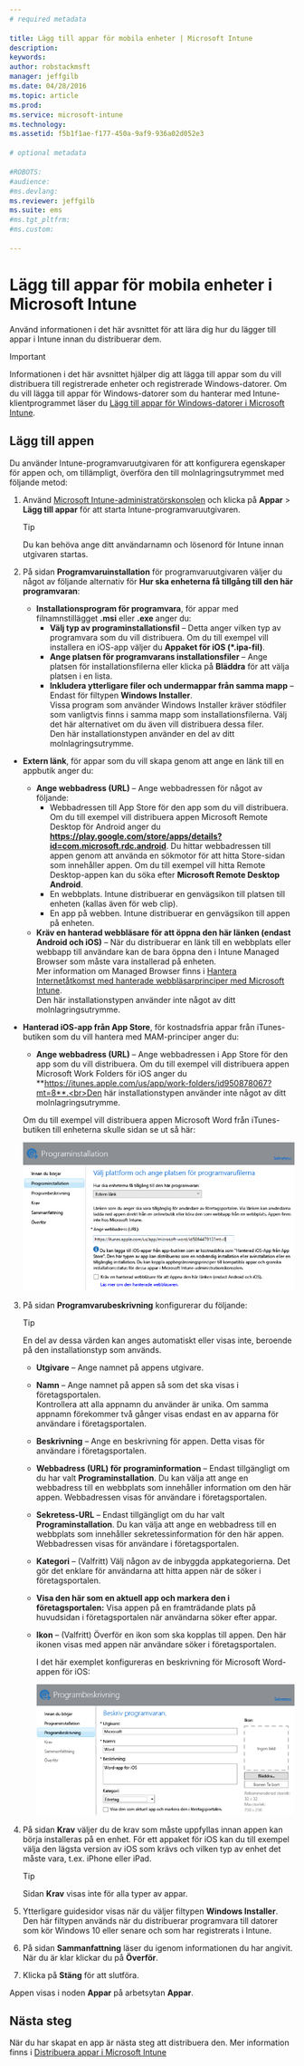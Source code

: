```yaml
---
# required metadata

title: Lägg till appar för mobila enheter | Microsoft Intune
description:
keywords:
author: robstackmsft
manager: jeffgilb
ms.date: 04/28/2016
ms.topic: article
ms.prod:
ms.service: microsoft-intune
ms.technology:
ms.assetid: f5b1f1ae-f177-450a-9af9-936a02d052e3

# optional metadata

#ROBOTS:
#audience:
#ms.devlang:
ms.reviewer: jeffgilb
ms.suite: ems
#ms.tgt_pltfrm:
#ms.custom:

---
```


# Lägg till appar för mobila enheter i Microsoft Intune

Använd informationen i det här avsnittet för att lära dig hur du lägger till appar i Intune innan du distribuerar dem.


> [!IMPORTANT]
> Informationen i det här avsnittet hjälper dig att lägga till appar som du vill distribuera till registrerade enheter och registrerade Windows-datorer. Om du vill lägga till appar för Windows-datorer som du hanterar med Intune-klientprogrammet läser du [Lägg till appar för Windows-datorer i Microsoft Intune](add-apps-for-windows-pcs-in-microsoft-intune.md).

## Lägg till appen
Du använder Intune-programvaruutgivaren för att konfigurera egenskaper för appen och, om tillämpligt, överföra den till molnlagringsutrymmet med följande metod:

1.  Använd [Microsoft Intune-administratörskonsolen](https://manage.microsoft.com) och klicka på **Appar** &gt; **Lägg till appar** för att starta Intune-programvaruutgivaren.

    > [!TIP]
    > Du kan behöva ange ditt användarnamn och lösenord för Intune innan utgivaren startas.

2.  På sidan **Programvaruinstallation** för programvaruutgivaren väljer du något av följande alternativ för **Hur ska enheterna få tillgång till den här programvaran**:
    - **Installationsprogram för programvara**, för appar med filnamnstillägget **.msi** eller **.exe** anger du:
        - **Välj typ av programinstallationsfil** – Detta anger vilken typ av programvara som du vill distribuera. Om du till exempel vill installera en iOS-app väljer du **Appaket för iOS (&#42;.ipa-fil)**.
        - **Ange platsen för programvarans installationsfiler** – Ange platsen för installationsfilerna eller klicka på **Bläddra** för att välja platsen i en lista.
        - **Inkludera ytterligare filer och undermappar från samma mapp** – Endast för filtypen **Windows Installer**.<br>Vissa program som använder Windows Installer kräver stödfiler som vanligtvis finns i samma mapp som installationsfilerna. Välj det här alternativet om du även vill distribuera dessa filer.<br>Den här installationstypen använder en del av ditt molnlagringsutrymme.

  -   **Extern länk**, för appar som du vill skapa genom att ange en länk till en appbutik anger du:

        - **Ange webbadress (URL)** – Ange webbadressen för något av följande:
            - Webbadressen till App Store för den app som du vill distribuera. Om du till exempel vill distribuera appen Microsoft Remote Desktop för Android anger du **https://play.google.com/store/apps/details?id=com.microsoft.rdc.android**. Du hittar webbadressen till appen genom att använda en sökmotor för att hitta Store-sidan som innehåller appen. Om du till exempel vill hitta Remote Desktop-appen kan du söka efter **Microsoft Remote Desktop Android**.
            - En webbplats. Intune distribuerar en genvägsikon till platsen till enheten (kallas även för web clip).
            - En app på webben. Intune distribuerar en genvägsikon till appen på enheten.
        - **Kräv en hanterad webbläsare för att öppna den här länken (endast Android och iOS)** – När du distribuerar en länk till en webbplats eller webbapp till användare kan de bara öppna den i Intune Managed Browser som måste vara installerad på enheten.<br>Mer information om Managed Browser finns i [Hantera Internetåtkomst med hanterade webbläsarprinciper med Microsoft Intune](manage-internet-access-using-managed-browser-policies.md).<br>Den här installationstypen använder inte något av ditt molnlagringsutrymme.

  -   **Hanterad iOS-app från App Store**, för kostnadsfria appar från iTunes-butiken som du vill hantera med MAM-principer anger du:

        - **Ange webbadress (URL)** – Ange webbadressen i App Store för den app som du vill distribuera. Om du till exempel vill distribuera appen Microsoft Work Folders för iOS anger du **https://itunes.apple.com/us/app/work-folders/id950878067?mt=8**.<br>Den här installationstypen använder inte något av ditt molnlagringsutrymme.

        Om du till exempel vill distribuera appen Microsoft Word från iTunes-butiken till enheterna skulle sidan se ut så här:
        
        ![Intune Software Publisher](./media/publisher-for-mobile.png)

3.  På sidan **Programvarubeskrivning** konfigurerar du följande:

    > [!TIP]
    > En del av dessa värden kan anges automatiskt eller visas inte, beroende på den installationstyp som används.

    - **Utgivare** – Ange namnet på appens utgivare.
    - **Namn** – Ange namnet på appen så som det ska visas i företagsportalen.<br>Kontrollera att alla appnamn du använder är unika. Om samma appnamn förekommer två gånger visas endast en av apparna för användare i företagsportalen.
    - **Beskrivning** – Ange en beskrivning för appen. Detta visas för användare i företagsportalen.
    - **Webbadress (URL) för programinformation** – Endast tillgängligt om du har valt **Programinstallation**. Du kan välja att ange en webbadress till en webbplats som innehåller information om den här appen. Webbadressen visas för användare i företagsportalen.
    - **Sekretess-URL** – Endast tillgängligt om du har valt **Programinstallation**. Du kan välja att ange en webbadress till en webbplats som innehåller sekretessinformation för den här appen. Webbadressen visas för användare i företagsportalen.
    - **Kategori** – (Valfritt) Välj någon av de inbyggda appkategorierna. Det gör det enklare för användarna att hitta appen när de söker i företagsportalen.
    - **Visa den här som en aktuell app och markera den i företagsportalen:** Visa appen på en framträdande plats på huvudsidan i företagsportalen när användarna söker efter appar.
    - **Ikon** – (Valfritt) Överför en ikon som ska kopplas till appen. Den här ikonen visas med appen när användare söker i företagsportalen.

        I det här exemplet konfigureras en beskrivning för Microsoft Word-appen för iOS:

        ![Exempel på programbeskrivning](./media/ios-software-description.png)

4.  På sidan **Krav** väljer du de krav som måste uppfyllas innan appen kan börja installeras på en enhet. För ett appaket för iOS kan du till exempel välja den lägsta version av iOS som krävs och vilken typ av enhet det måste vara, t.ex. iPhone eller iPad.

    > [!TIP]
    > Sidan **Krav** visas inte för alla typer av appar.

5.  Ytterligare guidesidor visas när du väljer filtypen **Windows Installer**. Den här filtypen används när du distribuerar programvara till datorer som kör Windows 10 eller senare och som har registrerats i Intune.

6.  På sidan **Sammanfattning** läser du igenom informationen du har angivit. När du är klar klickar du på **Överför**.

7.  Klicka på **Stäng** för att slutföra.

Appen visas i noden **Appar** på arbetsytan **Appar**.


## Nästa steg

När du har skapat en app är nästa steg att distribuera den. Mer information finns i [Distribuera appar i Microsoft Intune](deploy-apps.md)





<!--HONumber=May16_HO1-->


